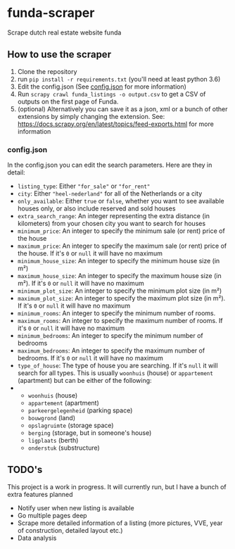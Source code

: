 # funda-scraper
Scrape dutch real estate website funda

## How to use the scraper
1. Clone the repository
2. run `pip install -r requirements.txt` (you'll need at least python 3.6)
3. Edit the config.json (See [config.json](#configjson) for more information)
4. Run `scrapy crawl funda_listings -o output.csv` to get a CSV of outputs on the first page of Funda. 
4. (optional) Alternatively you can save it as a json, xml or a bunch of other extensions by simply changing the extension. See: https://docs.scrapy.org/en/latest/topics/feed-exports.html for more information


### config.json
In the config.json you can edit the search parameters. Here are they in detail:

- `listing_type`: Either `"for_sale"` or `"for_rent"`
- `city`: Either `"heel-nederland"` for all of the Netherlands or a city
- `only_available`: Either `true` or `false`, whether you want to see available houses only, or also include reserved and sold houses
- `extra_search_range`: An integer representing the extra distance (in kilometers) from your chosen city you want to search for houses
- `minimum_price`: An integer to specify the minimum sale (or rent) price of the house
- `maximum_price`: An integer to specify the maximum sale (or rent) price of the house. If it's `0` or `null` it will have no maximum
- `minimum_house_size`: An integer to specify the minimum house size (in m²)
- `maximum_house_size`: An integer to specify the maximum house size (in m²). If it's `0` or `null` it will have no maximum
- `minimum_plot_size`: An integer to specify the minimum plot size (in m²)
- `maximum_plot_size`: An integer to specify the maximum plot size (in m²). If it's `0` or `null` it will have no maximum
- `minimum_rooms`: An integer to specify the minimum number of rooms.
- `maximum_rooms`: An integer to specify the maximum number of rooms. If it's `0` or `null` it will have no maximum
- `minimum_bedrooms`: An integer to specify the minimum number of bedrooms
- `maximum_bedrooms`: An integer to specify the maximum number of bedrooms. If it's `0` or `null` it will have no maximum
- `type_of_house`: The type of house you are searching. If it's `null` it will search for all types. This is usually `woonhuis` (house) or `appartement` (apartment) but can be either of the following: 
- - `woonhuis` (house)
  - `appartement` (apartment)
  - `parkeergelegenheid` (parking space)
  - `bouwgrond` (land)
  - `opslagruimte` (storage space)
  - `berging` (storage, but in someone's house)
  - `ligplaats` (berth)
  - `onderstuk` (substructure)


## TODO's
This project is a work in progress. It will currently run, but I have a bunch of extra features planned

- Notify user when new listing is available
- Go multiple pages deep
- Scrape more detailed information of a listing (more pictures, VVE, year of construction, detailed layout etc.)
- Data analysis
